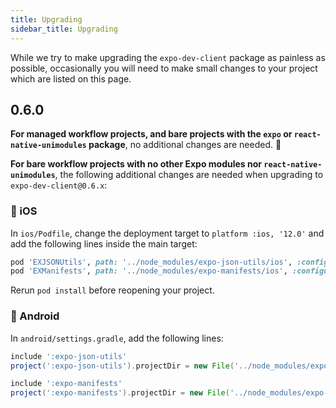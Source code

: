 ```yaml
---
title: Upgrading
sidebar_title: Upgrading
---
```


While we try to make upgrading the `expo-dev-client` package as painless as possible, occasionally you will need to make small changes to your project which are listed on this page.

## 0.6.0

**For managed workflow projects, and bare projects with the `expo` or `react-native-unimodules` package**, no additional changes are needed. 🎉

**For bare workflow projects with no other Expo modules nor `react-native-unimodules`**, the following additional changes are needed when upgrading to `expo-dev-client@0.6.x`:

### 🍏 iOS

In `ios/Podfile`, change the deployment target to `platform :ios, '12.0'` and add the following lines inside the main target:
```ruby
pod 'EXJSONUtils', path: '../node_modules/expo-json-utils/ios', :configurations => :debug
pod 'EXManifests', path: '../node_modules/expo-manifests/ios', :configurations => :debug
```
Rerun `pod install` before reopening your project.

### 🤖 Android

In `android/settings.gradle`, add the following lines:
```groovy
include ':expo-json-utils'
project(':expo-json-utils').projectDir = new File('../node_modules/expo-json-utils/android')

include ':expo-manifests'
project(':expo-manifests').projectDir = new File('../node_modules/expo-manifests/android')
```
